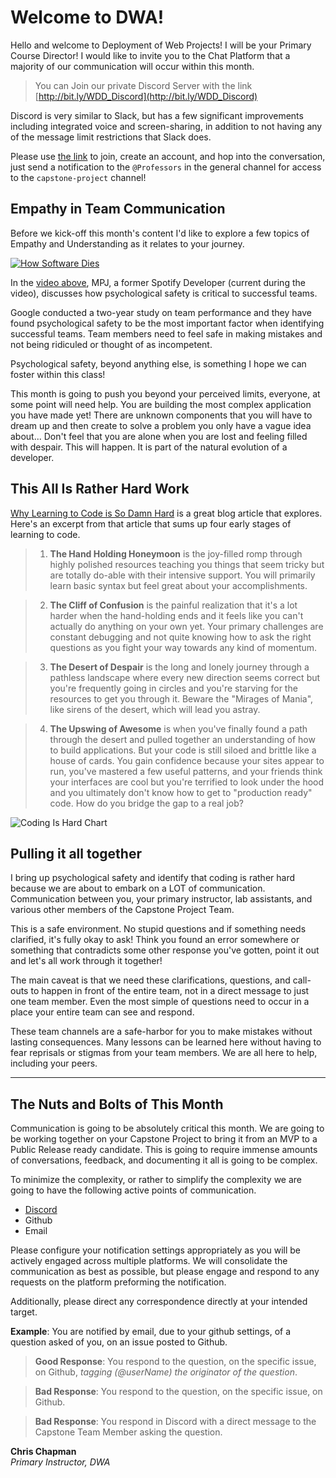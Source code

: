 # Welcome to DWA!

Hello and welcome to Deployment of Web Projects! I will be your Primary Course Director! I would like to invite you to the Chat Platform that a majority of our communication will occur within this month. 

> You can Join our private Discord Server with the link [http://bit.ly/WDD_Discord](http://bit.ly/WDD_Discord)

Discord is very similar to Slack, but has a few significant improvements including integrated voice and screen-sharing, in addition to not having any of the message limit restrictions that Slack does.

Please use [the link](http://bit.ly/WDD_Discord) to join, create an account, and hop into the conversation, just send a notification to the `@Professors` in the general channel for access to the `capstone-project` channel!

## Empathy in Team Communication

Before we kick-off this month's content I'd like to explore a few topics of Empathy and Understanding as it relates to your journey.

[![How Software Dies](https://img.youtube.com/vi/J9OpTNk0hYc/0.jpg)](http://bit.ly/DWA_Welcome)

In the [video above](http://bit.ly/DWA_Welcome), MPJ, a former Spotify Developer (current during the video), discusses how psychological safety is critical to successful teams.

Google conducted a two-year study on team performance and they have found psychological safety to be the most important factor when identifying successful teams. Team members need to feel safe in making mistakes and not being ridiculed or thought of as incompetent. 

Psychological safety, beyond anything else, is something I hope we can foster within this class!

This month is going to push you beyond your perceived limits, everyone, at some point will need help. You are building the most complex application you have made yet! There are unknown components that you will have to dream up and then create to solve a problem you only have a vague idea about...  Don't feel that you are alone when you are lost and feeling filled with despair. This will happen. It is part of the natural evolution of a developer.

## This All Is Rather Hard Work

[Why Learning to Code is So Damn Hard](https://www.thinkful.com/blog/why-learning-to-code-is-so-damn-hard/) is a great blog article that explores. Here's an excerpt from that article that sums up four early stages of learning to code.

> 1. **The Hand Holding Honeymoon** is the joy-filled romp through highly polished resources teaching you things that seem tricky but are totally do-able with their intensive support. You will primarily learn basic syntax but feel great about your accomplishments.

> 2. **The Cliff of Confusion** is the painful realization that it's a lot harder when the hand-holding ends and it feels like you can't actually do anything on your own yet. Your primary challenges are constant debugging and not quite knowing how to ask the right questions as you fight your way towards any kind of momentum.

> 3. **The Desert of Despair** is the long and lonely journey through a pathless landscape where every new direction seems correct but you're frequently going in circles and you're starving for the resources to get you through it. Beware the "Mirages of Mania", like sirens of the desert, which will lead you astray.

> 4. **The Upswing of Awesome** is when you've finally found a path through the desert and pulled together an understanding of how to build applications. But your code is still siloed and brittle like a house of cards. You gain confidence because your sites appear to run, you've mastered a few useful patterns, and your friends think your interfaces are cool but you're terrified to look under the hood and you ultimately don't know how to get to "production ready" code. How do you bridge the gap to a real job?

![Coding Is Hard Chart](https://s3.amazonaws.com/viking_education/web_development/blog/coding_is_hard_combined_chart.png)

## Pulling it all together

I bring up psychological safety and identify that coding is rather hard because we are about to embark on a LOT of communication. Communication between you, your primary instructor, lab assistants, and various other members of the Capstone Project Team.

This is a safe environment. No stupid questions and if something needs clarified, it's fully okay to ask! Think you found an error somewhere or something that contradicts some other response you've gotten, point it out and let's all work through it together!

The main caveat is that we need these clarifications, questions, and call-outs to happen in front of the entire team, not in a direct message to just one team member. Even the most simple of questions need to occur in a place your entire team can see and respond.

These team channels are a safe-harbor for you to make mistakes without lasting consequences. Many lessons can be learned here without having to fear reprisals or stigmas from your team members. We are all here to help, including your peers.

---

## The Nuts and Bolts of This Month

Communication is going to be absolutely critical this month. We are going to be working together on your Capstone Project to bring it from an MVP to a Public Release ready candidate. This is going to require immense amounts of conversations, feedback, and documenting it all is going to be complex.

To minimize the complexity, or rather to simplify the complexity we are going to have the following active points of communication.

* [Discord]((http://bit.ly/WDD_Discord))
* Github
* Email

Please configure your notification settings appropriately as you will be actively engaged across multiple platforms.  We will consolidate the communication as best as possible, but please engage and respond to any requests on the platform preforming the notification. 

Additionally, please direct any correspondence directly at your intended target.

**Example**: You are notified by email, due to your github settings, of a question asked of you, on an issue posted to Github.

> **Good Response**: You respond to the question, on the specific issue, on Github, *tagging (@userName) the originator of the question*.

> **Bad Response**: You respond to the question, on the specific issue, on Github.

> **Bad Response**:  You respond in Discord with a direct message to the Capstone Team Member asking the question.


**Chris Chapman**  
*Primary Instructor, DWA*
